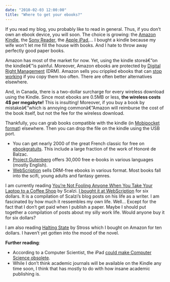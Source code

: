 ```yaml
---
date: "2010-02-03 12:00:00"
title: "Where to get your ebooks?"
---
```




If you read my blog, you probably like to read in general. Thus, if you don&rsquo;t own an ebook device, you will soon. The choice is growing: the [Amazon Kindle](https://en.wikipedia.org/wiki/Amazon_Kindle), the [Sony Reader](https://en.wikipedia.org/wiki/Sony_Reader), the [Apple iPad](https://en.wikipedia.org/wiki/Apple_iPad),&hellip; I bought a kindle because my wife won&rsquo;t let me fill the house with books. And I hate to throw away perfectly good paper books.

Amazon has most of the market for now. Yet, using&nbsp;the kindle storeâ€”on the kindleâ€”is painful. Moreover, Amazon ebooks are protected by&nbsp;[Digital Right Management](https://en.wikipedia.org/wiki/Digital_rights_management) (DRM). Amazon sells you crippled ebooks that can [stop working](https://gizmodo.com/5298749/kindle-drm-surfaces-to-deny-user-the-books-hes-bought-and-paid-for) if you copy them too often. There are often better alternatives elsewhere.

And, in Canada, there is a two-dollar surcharge&nbsp;for every wireless download using the Kindle. Since most ebooks are 0.5MB or less, __the wireless costs 4$ per megabyte!__ This is insulting! Moreover, if you buy a book by mistakeâ€”which is annoying commonâ€”Amazon will reimburse the cost of the book itself, but not the fee for the wireless download.

Thankfully, you can grab books compatible with the kindle (in [Mobipocket format](https://en.wikipedia.org/wiki/Mobipocket)) elsewhere. Then you can drop the file on the kindle using the USB port.

- You can get nearly 2000 of the great French classic for free on [ebookgratuits](http://www.ebooksgratuits.com/ebooks.php). This include a large fraction of the work of Honoré de Balzac.
- [Project Gutenberg](http://www.gutenberg.org/) offers 30,000 free e-books in various languages (mostly English).
- [WebScription](http://www.webscription.net/) sells DRM-free ebooks in various format. Most books fall into the scifi, young adults and fantasy genres.


I am currently reading [You&rsquo;re Not Fooling Anyone When You Take Your Laptop to a Coffee Shop](http://www.goodreads.com/book/show/88070.You_re_Not_Fooling_Anyone_When_You_Take_Your_Laptop_to_a_Coffee_Shop_Scalzi_on_Writing) by Scalzi. [I bought it at WebScription](http://www.webscription.net/p-958-youre-not-fooling-anyone-when-you-take-your-laptop-to-a-coffee-shop.aspx) for six dollars. It is a compilation of Scalzi&rsquo;s blog posts on his life as a writer. I am fascinated by how much it ressembles my own life. Well&hellip; Except for the fact that I don&rsquo;t get paid when I publish a paper. Maybe I should put together a compilation of posts about my silly work life. Would anyone buy it for six dollars?

I am also reading [Halting State](https://en.wikipedia.org/wiki/Halting_State) by Stross which I bought on Amazon for ten dollars. I haven&rsquo;t yet gotten into the mood of the novel.

__Further reading__:

- According to a Computer Scientist, the iPad&nbsp;[could make Computer Science obsolete](https://geomblog.blogspot.com/2010/02/could-ipad-make-computer-science.html).
- While I don&rsquo;t think academic journals will be available on the Kindle any time soon, I think that has mostly to do with how insane academic publishing is.


